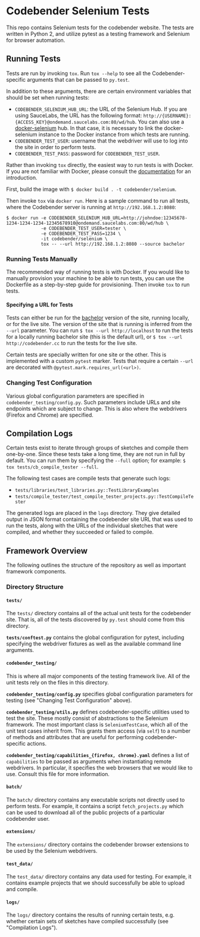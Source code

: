 # Codebender Selenium Tests

This repo contains Selenium tests for the codebender website.  The tests are
written in Python 2, and utilize pytest as a testing framework and Selenium
for browser automation.

## Running Tests

Tests are run by invoking `tox`. Run `tox --help` to see all the
Codebender-specific arguments that can be passed to `py.test`.

In addition to these arguments, there are certain environment variables that
should be set when running tests:

- `CODEBENDER_SELENIUM_HUB_URL`: the URL of the Selenium Hub. If you are using
  SauceLabs, the URL has the following format:
  `http://{USERNAME}:{ACCESS_KEY}@ondemand.saucelabs.com:80/wd/hub`. You can
  also use a [docker-selenium](https://github.com/SeleniumHQ/docker-selenium)
  hub. In that case, it is necessary to link the docker-selenium instance to the
  Docker instance from which tests are running.
- `CODEBENDER_TEST_USER`: username that the webdriver will use to log into the
  site in order to perform tests.
- `CODEBENDER_TEST_PASS`: password for `CODEBENDER_TEST_USER`.

Rather than invoking `tox` directly, the easiest way to run tests is with
Docker. If you are not familiar with Docker, please consult the
[documentation](http://docs.docker.com/) for an introduction.

First, build the image with `$ docker build . -t codebender/selenium`.

Then invoke `tox` via `docker run`. Here is a sample command to run all tests,
where the Codebender server is running at `http://192.168.1.2:8080`:

```
$ docker run -e CODEBENDER_SELENIUM_HUB_URL=http://johndoe:12345678-1234-1234-1234-12345678910@ondemand.saucelabs.com:80/wd/hub \
             -e CODEBENDER_TEST_USER=tester \
             -e CODEBENDER_TEST_PASS=1234 \
             -it codebender/selenium \
             tox -- --url http://192.168.1.2:8080 --source bachelor
```

### Running Tests Manually

The recommended way of running tests is with Docker. If you would like to
manually provision your machine to be able to run tests, you can use the
Dockerfile as a step-by-step guide for provisioning. Then invoke `tox` to run
tests.

#### Specifying a URL for Tests

Tests can either be run for the
[bachelor](https://github.com/codebendercc/bachelor) version of the site,
running locally, or for the live site. The version of the site that is running
is inferred from the `--url` parameter. You can run `$ tox --url
http://localhost` to run the tests for a locally running bachelor site (this is
the default url), or `$ tox --url http://codebender.cc` to run the tests for the
live site.

Certain tests are specially written for one site or the other. This is
implemented with a custom `pytest` marker. Tests that require a certain `--url`
are decorated with `@pytest.mark.requires_url(<url>)`.

### Changing Test Configuration

Various global configuration parameters are specified in
`codebender_testing/config.py`.  Such parameters include URLs and site endpoints
which are subject to change.  This is also where the webdrivers (Firefox and
Chrome) are specified.

## Compilation Logs

Certain tests exist to iterate through groups of sketches and compile them
one-by-one.  Since these tests take a long time, they are not run in full by
default. You can run them by specifying the `--full` option; for example: `$ tox
tests/cb_compile_tester --full`.

The following test cases are compile tests that generate such logs:
- `tests/libraries/test_libraries.py::TestLibraryExamples`
- `tests/compile_tester/test_compile_tester_projects.py::TestCompileTester`

The generated logs are placed in the `logs` directory. They give detailed output
in JSON format containing the codebender site URL that was used to run the
tests, along with the URLs of the individual sketches that were compiled, and
whether they succeeded or failed to compile.

## Framework Overview

The following outlines the structure of the repository as well as important
framework components.

### Directory Structure

#### `tests/`

The `tests/` directory contains all of the actual unit tests for the codebender
site. That is, all of the tests discovered by `py.test` should come from this
directory.

**`tests/conftest.py`** contains the global configuration for pytest,
including specifying the webdriver fixtures as well as the available command
line arguments.

#### `codebender_testing/`

This is where all major components of the testing framework live. All of the
unit tests rely on the files in this directory.

**`codebender_testing/config.py`** specifies global configuration parameters for
testing (see "Changing Test Configuration" above).

**`codebender_testing/utils.py`** defines codebender-specific utilities used to
test the site. These mostly consist of abstractions to the Selenium framework.
The most important class is `SeleniumTestCase`, which all of the unit test cases
inherit from. This grants them access (via `self`) to a number of methods and
attributes that are useful for performing codebender-specific actions.

**`codebender_testing/capabilities_{firefox, chrome}.yaml`** defines a list of `capabilities` to
be passed as arguments when instantiating remote webdrivers. In particular, it
specifies the web browsers that we would like to use. Consult this file for more
information.

#### `batch/`

The `batch/` directory contains any executable scripts not directly used to
perform tests. For example, it contains a script `fetch_projects.py` which can
be used to download all of the public projects of a particular codebender user.

#### `extensions/`

The `extensions/` directory contains the codebender browser extensions to be
used by the Selenium webdrivers.

#### `test_data/`

The `test_data/` directory contains any data used for testing. For example, it
contains example projects that we should successfully be able to upload and
compile.

#### `logs/`

The `logs/` directory contains the results of running certain tests, e.g.
whether certain sets of sketches have compiled successfully (see "Compilation
Logs").
